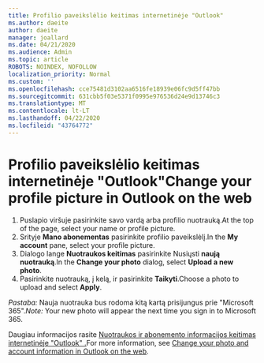 ```yaml
---
title: Profilio paveikslėlio keitimas internetinėje "Outlook"
ms.author: daeite
author: daeite
manager: joallard
ms.date: 04/21/2020
ms.audience: Admin
ms.topic: article
ROBOTS: NOINDEX, NOFOLLOW
localization_priority: Normal
ms.custom: ''
ms.openlocfilehash: cce75481d3102aa6516fe18939e06fc9d5ff47bb
ms.sourcegitcommit: 631cbb5f03e5371f0995e976536d24e9d13746c3
ms.translationtype: MT
ms.contentlocale: lt-LT
ms.lasthandoff: 04/22/2020
ms.locfileid: "43764772"
---
```

# <a name="change-your-profile-picture-in-outlook-on-the-web"></a><span data-ttu-id="af4f5-102">Profilio paveikslėlio keitimas internetinėje "Outlook"</span><span class="sxs-lookup"><span data-stu-id="af4f5-102">Change your profile picture in Outlook on the web</span></span>

1. <span data-ttu-id="af4f5-103">Puslapio viršuje pasirinkite savo vardą arba profilio nuotrauką.</span><span class="sxs-lookup"><span data-stu-id="af4f5-103">At the top of the page, select your name or profile picture.</span></span>
1. <span data-ttu-id="af4f5-104">Srityje **Mano abonementas** pasirinkite profilio paveikslėlį.</span><span class="sxs-lookup"><span data-stu-id="af4f5-104">In the **My account** pane, select your profile picture.</span></span>
1. <span data-ttu-id="af4f5-105">Dialogo lange **Nuotraukos keitimas** pasirinkite Nusiųsti **naują nuotrauką**.</span><span class="sxs-lookup"><span data-stu-id="af4f5-105">In the **Change your photo** dialog, select **Upload a new photo**.</span></span>
1. <span data-ttu-id="af4f5-106">Pasirinkite nuotrauką, į kelą, ir pasirinkite **Taikyti**.</span><span class="sxs-lookup"><span data-stu-id="af4f5-106">Choose a photo to upload and select **Apply**.</span></span>

<span data-ttu-id="af4f5-107">*Pastaba:* Nauja nuotrauka bus rodoma kitą kartą prisijungus prie "Microsoft 365".</span><span class="sxs-lookup"><span data-stu-id="af4f5-107">*Note:* Your new photo will appear the next time you sign in to Microsoft 365.</span></span>

<span data-ttu-id="af4f5-108">Daugiau informacijos rasite [Nuotraukos ir abonemento informacijos keitimas internetinėje "Outlook" .](https://support.office.com/article/b2dbb289-851d-4bed-93c3-3e136f5659ec)</span><span class="sxs-lookup"><span data-stu-id="af4f5-108">For more information, see [Change your photo and account information in Outlook on the web](https://support.office.com/article/b2dbb289-851d-4bed-93c3-3e136f5659ec).</span></span>